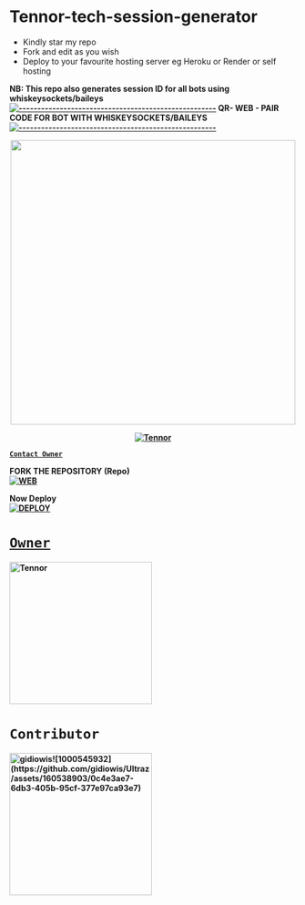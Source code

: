 # Tennor-tech-session-generator
- Kindly star my repo
- Fork and edit as you wish
- Deploy to your favourite hosting server eg Heroku or Render or self hosting

<strong>NB:<strong/> This repo also generates session ID for all bots using whiskeysockets/baileys
[![-----------------------------------------------------](https://raw.githubusercontent.com/andreasbm/readme/master/assets/lines/colored.png)](#table-of-contents)
QR- WEB - PAIR CODE FOR BOT WITH WHISKEYSOCKETS/BAILEYS
[![-----------------------------------------------------](https://raw.githubusercontent.com/andreasbm/readme/master/assets/lines/colored.png)](#table-of-contents)
<p align="center">
   <a href="https://github.com/gidiowis">
    <img src="" width="500">
     
</a>
   <a aria-label="QRis free to use" href="https://whatsapp.com/channel/0029VadqmtNA89MlYOW7Ep2n" target="_blank">
 <p align="center"><img src="https://profile-counter.glitch.me/{Tennor}/count.svg" alt="Tennor":: Visitor's Count" /></p>



[`Contact Owner`](https://wa.me/message/ZFXYB2VACVUAC1)

FORK THE REPOSITORY (Repo) 
    <br>
<a href="https://github.com/gidiowis/TECH-SESSION/fork"><img title="WEB" src="https://img.shields.io/badge/FORK FLASH-QR?color=black&style=for-the-badge&logo=stackshare"></a>

Now Deploy
    <br>
<a href='https://dashboard.heroku.com/new?template=https://github.com/gidiowis/Ultraz'
target="_blank"><img alt='DEPLOY' src='https://img.shields.io/badge/-DEPLOY-black?style=for-the-badge&logo=heroku&logoColor=white'/>
# `Owner`

 <a href="https://github.com/gidiowis"><img src="https://github.com/gidiowis.png" width="250" height="250" alt="Tennor"/></a>

# `Contributor` 
<a href="https://github.com/Giftedmaurice"><img src="https://github.com/gidiowis.png" width="250" height="250" alt="gidiowis![1000545932](https://github.com/gidiowis/Ultraz/assets/160538903/0c4e3ae7-6db3-405b-95cf-377e97ca93e7)
"/></a>

   
